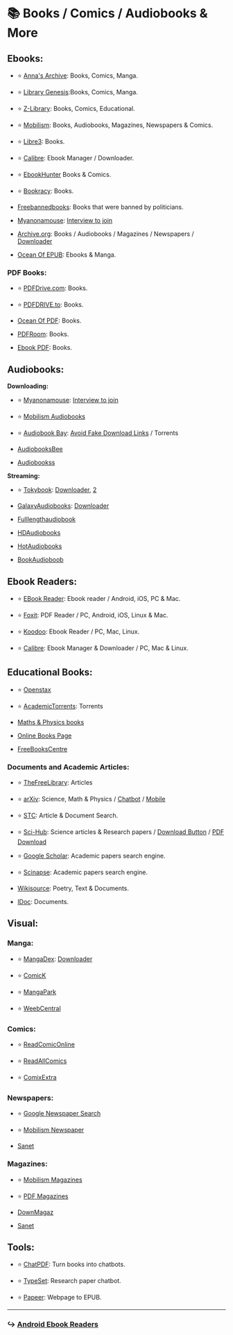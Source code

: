 # 📚 Books / Comics / Audiobooks & More

## Ebooks:

- ⭐ [Anna's Archive](https://annas-archive.org/): Books, Comics, Manga.

- ⭐ [Library Genesis](https://libgen.is/):Books, Comics, Manga.

- ⭐ [Z-Library](https://z-lib.gs/): Books, Comics, Educational.

- ⭐ [Mobilism](https://forum.mobilism.org/): Books, Audiobooks, Magazines, Newspapers & Comics.

- ⭐ [Libre3](https://liber3.eth.limo/): Books.

- ⭐ [Calibre](https://calibre-ebook.com/): Ebook Manager / Downloader.

- ⭐ [EbookHunter](https://ebook-hunter.org/) Books & Comics.

- ⭐ [Bookracy](https://bookracy.ru/): Books.

- [Freebannedbooks](https://freebannedbooks.org/): Books that were banned by politicians.

- [Myanonamouse](https://www.myanonamouse.net/): [Interview to join](https://www.myanonamouse.net/inviteapp.php)

- [Archive.org](https://archive.org/details/texts): Books / Audiobooks / Magazines / Newspapers / [Downloader](https://bookripper.neocities.org/)

- [Ocean Of EPUB](https://oceanofepub.com/): Ebooks & Manga.

### PDF Books:

- ⭐ [PDFDrive.com](https://www.pdfdrive.com/): Books.

- ⭐ [PDFDRIVE.to](https://pdfdrive.to/): Books.

- [Ocean Of PDF](https://oceanofpdf.com/): Books.

- [PDFRoom](https://pdfroom.com/): Books.

- [Ebook PDF](https://ebookpdf.com/): Books.

## Audiobooks:

**Downloading:**

- ⭐ [Myanonamouse](https://www.myanonamouse.net/): [Interview to join](https://www.myanonamouse.net/inviteapp.php)

- ⭐ [Mobilism Audiobooks](https://forum.mobilism.org/viewforum.php?f=124)

- ⭐ [Audiobook Bay](https://audiobookbay.is): [Avoid Fake Download Links](https://rentry.org/rriia9b4) / Torrents

- [AudiobooksBee](https://audiobooksbee.com/)

- [Audiobookss](https://audiobookss.com/)

**Streaming:**

- ⭐ [Tokybook](https://tokybook.com/): [Downloader](https://github.com/rahaaatul/TokySnatcher), [2](https://github.com/nazdridoy/audiobooksnatcher)

- [GalaxyAudiobooks](https://galaxyaudiobook.com/): [Downloader](https://github.com/nazdridoy/audiobooksnatcher)

- [Fulllengthaudiobook](https://fulllengthaudiobook.com/)

- [HDAudiobooks](https://hdaudiobooks.com/)

- [HotAudiobooks](https://hotaudiobooks.com/)

- [BookAudioboob](https://bookaudiobooks.com/)


## Ebook Readers:

- ⭐ [EBook Reader](https://epub-reader.online/): Ebook reader / Android, iOS, PC & Mac.

- ⭐ [Foxit](https://www.foxit.com/pdf-reader//):  PDF Reader / PC, Android, iOS, Linux & Mac.

- ⭐ [Koodoo](https://koodo.960960.xyz/): Ebook Reader / PC, Mac, Linux.

- ⭐ [Calibre](https://calibre-ebook.com/): Ebook Manager & Downloader / PC, Mac & Linux.

## Educational Books:

- ⭐ [Openstax](https://openstax.org/)

- ⭐ [AcademicTorrents](https://academictorrents.com/): Torrents

- [Maths & Physics books](https://drive.google.com/drive/folders/1jkFnVo72R81BS5LZmVS1JAzmfw1QpJA6)

- [Online Books Page](https://onlinebooks.library.upenn.edu/)

- [FreeBooksCentre](https://www.freebookcentre.net/)

### Documents and Academic Articles:

- ⭐ [TheFreeLibrary](https://www.thefreelibrary.com/): Articles

- ⭐ [arXiv](https://arxiv.org/): Science, Math & Physics / [Chatbot](https://github.com/evanhu1/talk2arxiv) / [Mobile](https://github.com/dagmawibabi/ScholArxiv)

- ⭐ [STC](https://libstc.cc/): Article & Document Search.

- ⭐ [Sci-Hub](https://sci-hub.se/): Science articles & Research papers / [Download Button](https://greasyfork.org/zh-CN/scripts/370246-sci-hub-button) / [PDF  Download](https://gagarine.medium.com/use-sci-hub-with-zotero-as-a-fall-back-pdf-resolver-cf139eb2cea7)

- ⭐ [Google Scholar](https://scholar.google.com/): Academic papers search engine.

- ⭐ [Scinapse](https://scinapse.io/): Academic papers search engine.

- [Wikisource](https://en.wikisource.org/): Poetry, Text & Documents.

- [IDoc](https://idoc.pub/): Documents.


## Visual:

### Manga:

- ⭐ [MangaDex](https://mangadex.org/): [Downloader](https://mangadex-dl.mansuf.link/)

- ⭐ [ComicK](https://comick.io/)

- ⭐ [MangaPark](https://mangapark.net/)

- ⭐ [WeebCentral](https://weebcentral.com/)

### Comics:

- ⭐ [ReadComicOnline](https://readcomiconline.li/)

- ⭐ [ReadAllComics](https://readallcomics.com/)

- ⭐ [ComixExtra](https://comixextra.com/)

### Newspapers:

- ⭐ [Google Newspaper Search](https://news.google.com/newspapers)

- ⭐ [Mobilism Newspaper](https://forum.mobilism.org/viewforum.php?f=123)

- [Sanet](https://sanet.st/newspapers/)

### Magazines:

- ⭐ [Mobilism Magazines](https://forum.mobilism.org/viewforum.php?f=123)

- ⭐ [PDF Magazines](https://pdfmagazines.club/)

- [DownMagaz](https://downmagaz.net/)

- [Sanet](https://sanet.st/magazines/)

## Tools:

- ⭐ [ChatPDF](https://www.chatpdf.com/): Turn books into chatbots.

- ⭐ [TypeSet](https://typeset.io/): Research paper chatbot.

- ⭐ [Papeer](https://papeer.tech/): Webpage to EPUB.

---

### ↪️ [Android Ebook Readers](https://mediasavvy.pages.dev/Wiki/Mobile.html#android-reading-apps)










